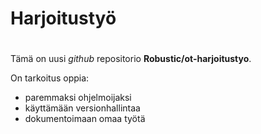 # Harjoitustyö <h1>

Tämä on uusi _github_ repositorio **Robustic/ot-harjoitustyo**.

On tarkoitus oppia:
* paremmaksi ohjelmoijaksi
* käyttämään versionhallintaa
* dokumentoimaan omaa työtä
